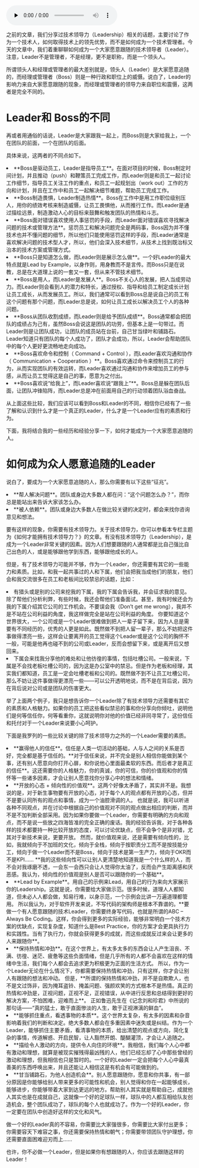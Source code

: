 <audio id="audio" title="10 | 如何成为一个大家愿意追随的Leader？" controls="" preload="none"><source id="mp3" src="https://static001.geekbang.org/resource/audio/dd/0a/ddd01cce24529f1399085fc7262ee60a.mp3"></audio>

之前的文章，我们分享过技术领导力（Leadership）相关的话题，主要讨论了作为一个技术人，如何取得技术上的领先优势，而不是如何成为一个技术管理者。今天的文章中，我们着重聊聊如何成为一个大家愿意跟随的技术领导者（Leader）。注意，Leader不是管理者，不是经理，更不是职称，而是一个领头人。

所谓领头人和经理或管理者的最大差别就是，领头人（Leader）是大家愿意追随的，而经理或管理者（Boss）则是一种行政和职位上的威慑。说白了，Leader的影响力来自大家愿意跟随的现象，而经理或管理者的领导力来自职位和震慑，这两者是完全不同的。

# Leader和 Boss的不同

再或者用通俗的话说，Leader是大家跟我一起上，而Boss则是大家给我上，一个在团队的前面，一个在团队的后面。

具体来说，这两者的不同点如下。

<li>
**Boss是驱动员工，Leader是指导员工**。在面对项目的时候，Boss制定时间计划，并且推动（push）和鞭策员工完成工作，而Leader则是和员工一起讨论工作细节，指导员工关注工作的重点，和员工一起规划出（work out）工作的方向和计划，并且在工作中和员工一起解决细节难题，帮助员工完成工作。
</li>
<li>
**Boss制造畏惧，Leader制造热情**。Boss在工作中是用工作职位级别压人，用你的绩效考核来制造威慑，让员工畏惧他，从而推行工作。而Leader是通过描绘远景，制造激动人心的目标来鼓舞和触发团队的热情和斗志。
</li>

<li>
**Boss面对错误喜欢使用人事惩罚的手段，而Leader面对错误喜欢寻找解决问题的技术或管理方法**。惩罚员工和解决问题完全是两码事，Boss因为并不懂技术也并不懂问题的细节，所以他们只能使用惩罚这样的手段，而Leader通常是喜欢解决问题的技术型人才，所以，他们会深入技术细节，从技术上找到既治标又治本的技术方案或管理方式。
</li>
<li>
**Boss只是知道怎么做，而Leader则是展示怎么做**。一个好Leader的最大特点就是Lead by Example，以身作则，用身教而不是言传。而Boss只是在说教，总是在大道理上说的一套又一套，但从来不管技术细节。
</li>
<li>
**Boss是用人，而Leader是发展人**。Boss不关心人的发展，把人当成劳动力。而Leader则会看到人的潜力和特长，通过授权、指导和给员工制定成长计划让员工成长，从而发展员工。所以，我们通常可以看到Boss总是说自己的员工有这个问题有那个问题，而Leader总是说，如何让员工成长以解决员工个人的各种问题。
</li>
<li>
**Boss从团队收割成绩，而Leader则是给予团队成绩**。Boss通常都会把团队的成绩占为己有，虽然Boss会说这是团队的功劳，但基本上是一句带过。而Leader则是让团队成功，让团队的成员站在台前，自己甘当绿叶和铺路石。Leader知道只有团队的每个人成功了，团队才会成功，所以，Leader会帮助团队中的每个人更好更流畅地走向成功。
</li>
<li>
**Boss喜欢命令和控制（ Command + Control ），而Leader喜欢沟通和协作（ Communication + Cooperation ）**。Boss喜欢通过命令来控制员工的行为，从而实现团队的有效运转，而Leader喜欢通过沟通和协作来增加员工的参与感，从而让员工觉得这是自己的事，愿意为之付出。
</li>
<li>
**Boss喜欢说“给我上”，而Leader喜欢说“跟我上”**。Boss总是躲在团队后面，让团队冲锋陷阵，而Leader总是冲在前面用自己的行动领着团队浴血奋战。
</li>

<img src="https://static001.geekbang.org/resource/image/2d/ce/2dd368279b137d965d2591d4b2c166ce.jpg" alt="" />

从上面这些比较，我们应该可以看到Boss和Leader的不同，相信你已经有了一些了解和认识到什么才是一个真正的Leader，什么才是一个Leader应有的素质和行为。

下面，我将结合我的一些经历和经验分享一下，如何才能成为一个大家愿意追随的人。

# 如何成为众人愿意追随的Leader

说白了，要成为一个大家愿意追随的人，那么你需要有以下这些“征兆”。

<li>
**帮人解决问题**。团队或身边大多数人都在问：“这个问题怎么办？”，而你总是能站出来告诉大家该怎么办。
</li>
<li>
**被人依赖**。团队或身边大多数人在做比较关键的决定时，都会来找你咨询意见和想法。
</li>

要有这样的现象，你需要有技术领导力。关于技术领导力，你可以参看本专栏主题为《如何才能拥有技术领导力？》的文章。有没有技术领导力（Leadership），是成为一个Leader非常关键的因素。因为人们想要跟随的人通常都是比自己强比自己出色的人，或是能够跟他学到东西，能够跟他成长的人。

但是，有了技术领导力可能并不够，作为一个Leader，你还需要有其它的一些能力和素质。比如，和我一起共事过的人和下属，他们会把我当成他们的朋友，他们会和我交流很多在员工和老板间比较禁忌的话题，比如：

<li>
有猎头或是别的公司来挖我的下属，我的下属会告诉我，并会征求我的意见。除了帮他们分析利弊，有些时候，我还会帮他们准备面试。甚至，我有时候还会为我的下属介绍其它公司的工作机会。不要误会我（Don’t get me wrong），我并不是不站在公司利益的角度，我这样做完全是站在公司利益的角度。
你要知道这个世界很大，一个公司或是一个Leader很难做到把人一辈子留下来，因为人总是需要有不同经历的，优秀的人更是如此。既然做不到把人留一辈子，那么不妨把这件事做得漂亮一些，这样会让要离开的员工觉得这个Leader或是这个公司的胸怀不一般，可能是他再也碰不到的公司或Leader，反而会想留下来，或是离开后又想回来。
</li>
<li>
下属会来找我分享他的难处和让他彷徨的事情，包括吐槽公司。一般来说，下属是不会找老板吐槽公司的，因为这是办公室中的禁忌。但是作为老板和经理，其实我们都知道，员工是一定会吐槽老板和公司的。既然做不到不让员工吐槽公司，那么不妨让这件事做得更漂亮一些——可以公开透明地说，而不是在背后说，因为在背后说对公司或是团队的伤害更大。
</li>

举了上面两个例子，我只是想告诉你一个Leader除了有技术领导力还需要有其它的素质和人格魅力。如果你的员工把这些看似禁忌的事和你分享向你倾吐，说明他们是何等信任你，何等看重你，这就说明你对他的价值已经非同寻常了，这份信任和托付对于一个Leader来说要小心呵护。

下面是我罗列的一些比较关键的除了技术领导力之外的一个Leader需要的素质。

<li>
**赢得他人的信任**。信任是人类一切活动的基础，人与人之间的关系是否好，完全都是基于信任的。**对于信任来说，并不完全是别人相信你能做到某个事，还有别人愿意向你打开心扉，和你说他心里面最柔软的东西。而后者才是真正的信任**。这还需要你的人格魅力，你的真诚，你的可信，你的价值观和你的情怀等一些诸多因素，才会让别人愿意找你分享心中的想法和情绪。
</li>
<li>
**开放的心态 + 倾向性的价值观**。这两个好像太矛盾了，其实并不是。我想说的是，对于新生事物要有开放的心态，对于每个人的观点都有开放的心态，但并不是要认同所有的观点和事情，成为一个油腔滑调的人。
也就是说，我可以听进各种不同观点，并在讨论中根据自己的价值观对不同的观点做出相应的判断，而并不是不加判断全部采用。因为如果你要做一个Leader，你需要有明确的方向和观点，而不是说一些放之四海皆准的完全正确的废话。我的经验告诉我，对于各种各样的技术都要持一种比较开放的态度，可以讨论优缺点，但不会争个是非对错，尤其对于新技术来说，更要开放。
然而，就价值观来说，还是需要有倾向性的，比如，我就倾向于不加班的文化，倾向于全栈，倾向于按职责分工而不是按技能分工，倾向于做一个Leader而不是Boss，倾向于技术是第一生产力，倾向于OKR而不是KPI……
**我的这些倾向性可以让别人更清楚地知道我是一个什么样的人，而不会对我琢磨不透，一会东一会西只会让人觉得你太油了，反而会产生距离感和厌恶感。我认为，倾向性的价值观是别人是否可以跟随你的一个基础**。
</li>
<li>
**Lead by Example**。用自己的示例来Lead，用自己的行为来向大家展示你的Leadership。这就是说，你需要给大家做示范。很多时候，道理人人都知道，但未必人人都会做，知易行难，以身示范，一个示例会比讲一万遍道理都管用。
所以我认为，对于软件开发来说，不写代码的架构师是根本不靠谱的。**要做一个有人愿意跟随的技术Leader，你需要终身写代码，也就是所谓的ABC – Always Be Coding。这样，你会得到更多的实际经验，能够非常明白一个技术方案的优缺点，实现复杂度，知道什么是Best Practice，你的方案才会更具执行力和实践性。当有了执行力，你就会获得更多的成就，而这些成就反过来会让更多的人来跟随你**。
</li>
<li>
**保持热情和冲劲**。在这个世界上，有太多太多的东西会让人产生沮丧、不满、彷徨、迷茫、疲惫等这些负面情绪，但是几乎所有的人都不会喜欢在这样的情绪中生活，我们每个人都会去追求更为积极更为正面的生活方式。
所以，作为一个Leader无论在什么情况下，你都需要保持热情和冲劲，只有这样，你才会让别人有跟随的想法和冲动。
但是，**所谓的保持热情和冲劲，并不是自欺欺人，也不是文过饰非，因为掩耳盗铃、掩盖问题、强颜欢笑的方式根本不是热情。真正的热情和冲劲是，正视问题，正视不足，正视错误，从中进行反思和总结得到更好的解决方案，不怕困难，迎难而上**。
正如鲁迅先生在《记念刘和珍君》中所说的那句话——“真的猛士，敢于直面惨淡的人生，敢于正视淋漓的鲜血”。
</li>
<li>
**能够抓住重点，看透事物的本质**。这个世界太复杂，有太多的因素和杂音影响着我们的判断和决定。绝大多数人都会在多重因素中迷失或是纠结。作为一个Leader，能够抓住主要矛盾，看清事物的本质，给出清楚的观点或方向，简化复杂的事情，传道解惑、开启民智，让人豁然开朗、醍醐灌顶，才会让人追随之。
</li>
<li>
**描绘令人激动的方向，提供令人向住的环境**。我相信，我们每个人心中都有激动和理想，就算是被现实摧残得最凶残的人，他们已经忘却了心中那些曾经的激动和理想，但我相信也只是暂时的。一个好的Leader一定会把每个人心中最真善美的东西呼唤出来，并且还能让人相信这是有机会有可能做到的。
</li>
<li>
**甘当铺路石，为他人创造机会**。别人愿意跟随你，愿意和你共事，有一部分原因是你能够给别人带来更多的可能性和机会，别人觉得和你在一起能够成长，能够进步，你能够带着大家到达更远的地方。帮助别人其实就是帮助自己，成就他人其实也是在成就自己，这就像一个好的足球队一样，球队中的人都互相给队友创造机会，整个团队成功了，球队的每个人也就成功了。作为一个好的Leader，你一定要在团队中创造好这样的文化和风气。
</li>

做一个好的Leader真的不容易，你需要比大家强很多，你需要比大家付出更多；你需要容天下难容之事，你还需要保持热情和朝气；你需要带领团队守护理想，你还需要直面困难迎刃而上……

也许，你不必做一个Leader，但是如果你有想跟随的人，你应该去跟随这样的Leader！


